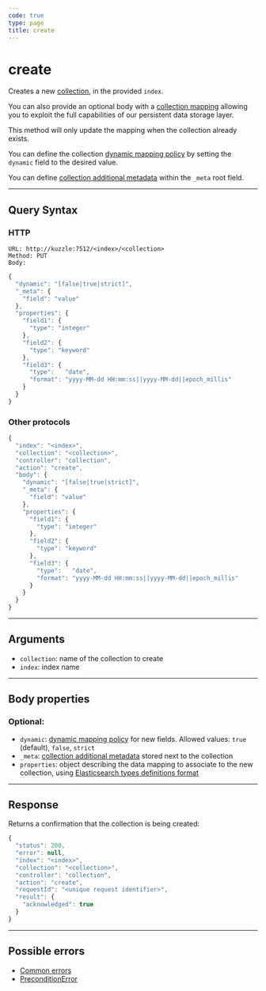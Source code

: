 ```yaml
---
code: true
type: page
title: create
---
```


# create

Creates a new [collection](/core/1/guides/essentials/store-access-data), in the provided `index`.

<SinceBadge version="1.3.0" />

You can also provide an optional body with a [collection mapping](/core/1/guides/essentials/database-mappings) allowing you to exploit the full capabilities of our persistent data storage layer.

This method will only update the mapping when the collection already exists.

<SinceBadge version="1.7.1" />

You can define the collection [dynamic mapping policy](/core/1/guides/essentials/database-mappings/#dynamic-mapping-policy) by setting the `dynamic` field to the desired value.

You can define [collection additional metadata](/core/1/guides/essentials/database-mappings/#collection-metadata) within the `_meta` root field.

---

## Query Syntax

### HTTP

```http
URL: http://kuzzle:7512/<index>/<collection>
Method: PUT
Body:
```

```js
{
  "dynamic": "[false|true|strict]",
  "_meta": {
    "field": "value"
  },
  "properties": {
    "field1": {
      "type": "integer"
    },
    "field2": {
      "type": "keyword"
    },
    "field3": {
      "type":   "date",
      "format": "yyyy-MM-dd HH:mm:ss||yyyy-MM-dd||epoch_millis"
    }
  }
}
```

### Other protocols

```js
{
  "index": "<index>",
  "collection": "<collection>",
  "controller": "collection",
  "action": "create",
  "body": {
    "dynamic": "[false|true|strict]",
    "_meta": {
      "field": "value"
    },
    "properties": {
      "field1": {
        "type": "integer"
      },
      "field2": {
        "type": "keyword"
      },
      "field3": {
        "type":   "date",
        "format": "yyyy-MM-dd HH:mm:ss||yyyy-MM-dd||epoch_millis"
      }
    }
  }
}
```

---

## Arguments

- `collection`: name of the collection to create
- `index`: index name

---

## Body properties

### Optional:

* `dynamic`: [dynamic mapping policy](/core/1/guides/essentials/database-mappings/#dynamic-mapping-policy) for new fields. Allowed values: `true` (default), `false`, `strict`
* `_meta`: [collection additional metadata](/core/1/guides/essentials/database-mappings/#collection-metadata) stored next to the collection
* `properties`: object describing the data mapping to associate to the new collection, using [Elasticsearch types definitions format](/core/1/guides/essentials/database-mappings/#properties-types-definition)

---

## Response

Returns a confirmation that the collection is being created:

```js
{
  "status": 200,
  "error": null,
  "index": "<index>",
  "collection": "<collection>",
  "controller": "collection",
  "action": "create",
  "requestId": "<unique request identifier>",
  "result": {
    "acknowledged": true
  }
}
```

---

## Possible errors

- [Common errors](/core/1/api/essentials/errors/#common-errors)
- [PreconditionError](/core/1/api/essentials/errors/#preconditionerror)
